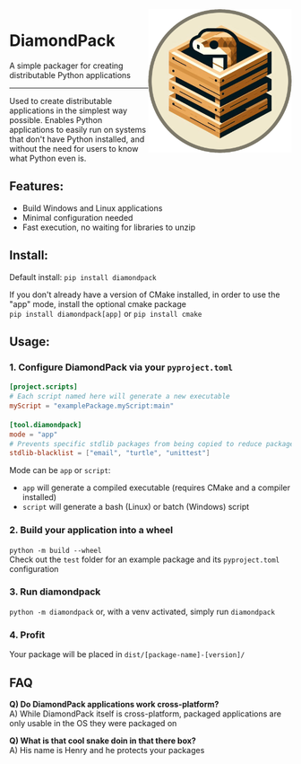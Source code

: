 <img src="https://github.com/alagyn/DiamondPack/blob/d847471f6e84bff69195800990b87b2d95a72342/docs/diamondPack.png?raw=true" width="256" align="right"/>

# DiamondPack
A simple packager for creating distributable Python applications

---

Used to create distributable applications in the simplest way possible.
Enables Python applications to easily run on systems that don't have Python installed, and without the need for users to know what Python even is.

## Features:
- Build Windows and Linux applications
- Minimal configuration needed
- Fast execution, no waiting for libraries to unzip

## Install:

Default install:
`pip install diamondpack`

If you don't already have a version of CMake installed, in order to use the "app" mode,
install the optional cmake package  
`pip install diamondpack[app]`
or
`pip install cmake`

## Usage:

### 1. Configure DiamondPack via your `pyproject.toml`
```toml
[project.scripts]
# Each script named here will generate a new executable
myScript = "examplePackage.myScript:main"

[tool.diamondpack]
mode = "app"
# Prevents specific stdlib packages from being copied to reduce package size
stdlib-blacklist = ["email", "turtle", "unittest"]
```
Mode can be `app` or `script`:
- `app` will generate a compiled executable (requires CMake and a compiler installed)
- `script` will generate a bash (Linux) or batch (Windows) script


### 2. Build your application into a wheel
`python -m build --wheel`  
Check out the `test` folder for an example package and its `pyproject.toml` configuration

### 3. Run diamondpack
`python -m diamondpack` or, with a venv activated, simply run `diamondpack`  

### 4. Profit
Your package will be placed in `dist/[package-name]-[version]/`

## FAQ

**Q) Do DiamondPack applications work cross-platform?**  
A) While DiamondPack itself is cross-platform, packaged applications are only usable in the OS they were packaged on

**Q) What is that cool snake doin in that there box?**  
A) His name is Henry and he protects your packages
